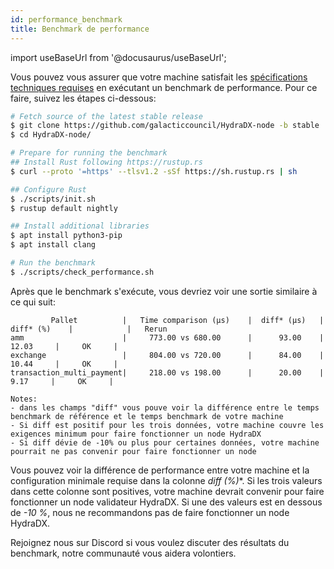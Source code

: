 ```yaml
---
id: performance_benchmark
title: Benchmark de performance
---
```


import useBaseUrl from '@docusaurus/useBaseUrl';

Vous pouvez vous assurer que votre machine satisfait les [spécifications techniques requises](/node_setup#00-required-technical-specifications) en exécutant un benchmark de performance. Pour ce faire, suivez les étapes ci-dessous:

```bash
# Fetch source of the latest stable release
$ git clone https://github.com/galacticcouncil/HydraDX-node -b stable
$ cd HydraDX-node/

# Prepare for running the benchmark
## Install Rust following https://rustup.rs
$ curl --proto '=https' --tlsv1.2 -sSf https://sh.rustup.rs | sh

## Configure Rust
$ ./scripts/init.sh
$ rustup default nightly

## Install additional libraries
$ apt install python3-pip
$ apt install clang

# Run the benchmark
$ ./scripts/check_performance.sh
```

Après que le benchmark s'exécute, vous devriez voir une sortie similaire à ce qui suit:

```
         Pallet          |   Time comparison (µs)    |  diff* (µs)   |   diff* (%)    |            |   Rerun
amm                      |     773.00 vs 680.00      |      93.00    |      12.03     |     OK     |
exchange                 |     804.00 vs 720.00      |      84.00    |      10.44     |     OK     |
transaction_multi_payment|     218.00 vs 198.00      |      20.00    |       9.17     |     OK     |

Notes:
- dans les champs "diff" vous pouve voir la différence entre le temps benchmark de référence et le temps benchmark de votre machine
- Si diff est positif pour les trois données, votre machine couvre les exigences minimum pour faire fonctionner un node HydraDX
- Si diff dévie de -10% ou plus pour certaines données, votre machine pourrait ne pas convenir pour faire fonctionner un node
```

Vous pouvez voir la différence de performance entre votre machine et la configuration minimale requise dans la colonne **diff* (%)**. Si les trois valeurs dans cette colonne sont positives, votre machine devrait convenir pour faire fonctionner un node validateur HydraDX. Si une des valeurs est en dessous de *-10 %*, nous ne recommandons pas de faire fonctionner un node HydraDX.

Rejoignez nous sur Discord si vous voulez discuter des résultats du benchmark, notre communauté vous aidera volontiers.

